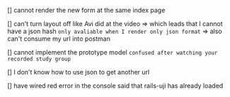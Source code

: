 [] cannot render the new form at the same index page

[] can't turn layout off like Avi did at the video 
    => which leads that I cannot have a json hash
    `only avaliable when I render only json format`
    => also can't consume my url into postman

[] cannot implement the prototype model
    `confused after watching your recorded study group`

[] I don't know how to use json to get another url

[] have wired red error in the console said that rails-uji has already loaded